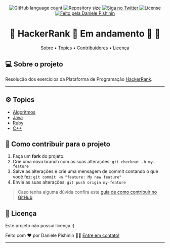 <p align="center">
  <img alt="GitHub language count" src="https://img.shields.io/github/languages/count/danipishinin/HackerRank#readme?color=%2304D361">

  <img alt="Repository size" src="https://img.shields.io/github/repo-size/danipishinin/HackerRank#readme">

  <a href="https://www.twitter.com/danipishinin/">
    <img alt="Siga no Twitter" src="https://img.shields.io/twitter/url?url=https%3A%2F%2Fgithub.com%2danipishinin%2blog-origamid#readme">
  </a>
    
   <img alt="License" src="https://img.shields.io/badge/license-no license-brightgreen">

  <a href="https://www.instagram.com/danipishinin/">
    <img alt="Feito pela Daniele Pishinin" src="https://img.shields.io/badge/feito%20por-Daniele Pishinin-%237519C1">
  </a>
</p>

<h1 align="center"> 
    🚧  HackerRank 🎯 Em andamento 🚀 🚧
</h1>

<p align="center">
 <a href="#-sobre-o-projeto">Sobre</a> •
 <a href="#-topics">Topics</a> •
 <a href="#-como-contribuir-para-o-projeto">Contribuidores</a> • 
 <a href="#user-content--licença">Licença</a>
</p>


## 💻 Sobre o projeto

Resolução dos exercícios da Plataforma de Programação [HackerRank](https://www.hackerrank.com/).

---

## ⚙️ Topics

- [Algoritmos](https://github.com/danipishinin/HackerRank/blob/main/algorithms/algorithms.md)
- [Java](https://github.com/danipishinin/HackerRank/tree/main/java)
- [Ruby](https://github.com/danipishinin/HackerRank/tree/main/ruby)
- [C++](https://github.com/danipishinin/HackerRank/tree/main/c%2B%2B)

## 💪 Como contribuir para o projeto

1. Faça um **fork** do projeto.
2. Crie uma nova branch com as suas alterações: `git checkout -b my-feature`
3. Salve as alterações e crie uma mensagem de commit contando o que você fez: `git commit -m "feature: My new feature"`
4. Envie as suas alterações: `git push origin my-feature`
> Caso tenha alguma dúvida confira este [guia de como contribuir no GitHub](https://book.git-scm.com/book/pt-br/v2/GitHub-Contribuindo-em-um-projeto)

## 📝 Licença

Este projeto não possui licença :)

Feito com ❤️ por Daniele Pishinin 👋🏽 [Entre em contato!](https://www.linkedin.com/in/danipishinin/)

---
